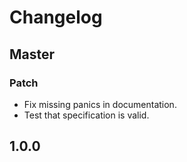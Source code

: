 # Changelog

## Master

### Patch

- Fix missing panics in documentation.
- Test that specification is valid.

## 1.0.0
